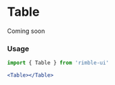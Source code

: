 # Table
Coming soon

<!-- STORY -->

### Usage
```jsx
import { Table } from 'rimble-ui'
```

<!-- component example -->
```jsx
<Table></Table>
```

<!-- component props -->
